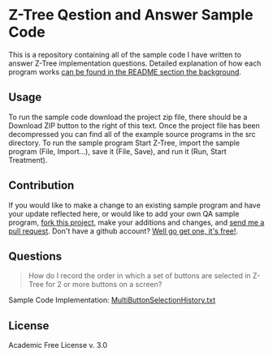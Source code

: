 Z-Tree Qestion and Answer Sample Code
======================================
This is a repository containing all of the sample code I have written to answer
Z-Tree implementation questions. Detailed explanation of how each program works [can
be found in the README section the background](https://github.com/aaruff/ZTreeQuestionAnswer/blob/master/src/MultiButtonSelectionHistory.txt#L58-159).

Usage
-----------------------
To run the sample code download the project zip file, there should be a Download ZIP button
to the right of this text. Once the project file has been decompressed you can find all of
the example source programs in the src directory. To run the sample program 
Start Z-Tree, import the sample program (File, Import...), save it (File, Save), and run it (Run, Start Treatment).

Contribution
------------
If you would like to make a change to an existing sample program and have your update 
reflected here, or would like to add your own QA sample program, [fork this project](https://help.github.com/articles/fork-a-repo/),
make your additions and changes, and [send me a pull request](https://help.github.com/articles/using-pull-requests/).
Don't have a github account? [Well go get one, it's free!](https://github.com/join).

Questions
---------

> How do I record the order in which a set of buttons are selected in Z-Tree for 2 or more buttons on a screen? 

Sample Code Implementation: [MultiButtonSelectionHistory.txt](https://github.com/aaruff/ZTreeQuestionAnswer/blob/master/src/MultiButtonSelectionHistory.txt)

License
-------
Academic Free License v. 3.0
